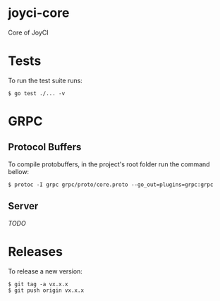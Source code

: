 # joyci-core
Core of JoyCI

# Tests

To run the test suite runs:
```
$ go test ./... -v
```

# GRPC

## Protocol Buffers
To compile protobuffers, in the project's root folder run the command bellow:
```
$ protoc -I grpc grpc/proto/core.proto --go_out=plugins=grpc:grpc
```

## Server
*TODO*

# Releases

To release a new version:
```
$ git tag -a vx.x.x
$ git push origin vx.x.x
```